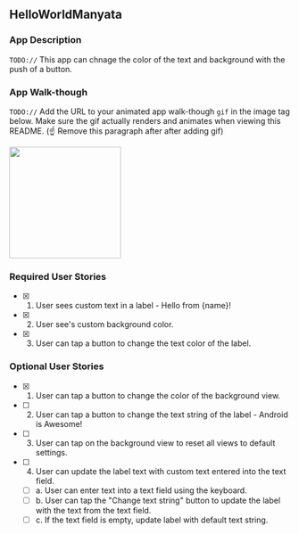 ## HelloWorldManyata

### App Description
`TODO://` This app can chnage the color of the text and background with the push of a button.

### App Walk-though
`TODO://` Add the URL to your animated app walk-though `gif` in the image tag below. Make sure the gif actually renders and animates when viewing this README. (☝️ Remove this paragraph after after adding gif)

<img src="https://i.imgur.com/M11Fa61.gif" width=200><br>

### Required User Stories
- [x] 1. User sees custom text in a label - Hello from {name}!
- [x] 2. User see's custom background color.
- [x] 3. User can tap a button to change the text color of the label.

### Optional User Stories
- [x] 1. User can tap a button to change the color of the background view.
- [ ] 2. User can tap a button to change the text string of the label - Android is Awesome!
- [ ] 3. User can tap on the background view to reset all views to default settings.
- [ ] 4. User can update the label text with custom text entered into the text field.
    - [ ] a. User can enter text into a text field using the keyboard.
    - [ ] b. User can tap the "Change text string" button to update the label with the text from the text field.
    - [ ] c. If the text field is empty, update label with default text string.  